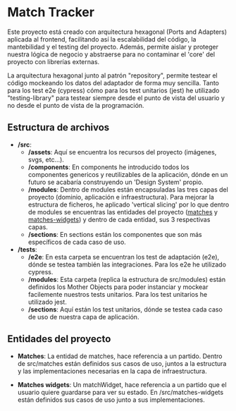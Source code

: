 # Match Tracker

Este proyecto está creado con arquitectura hexagonal (Ports and Adapters) aplicada al frontend, facilitando así la escalabilidad del código, la mantebilidad y el testing del proyecto. Además, permite aislar y proteger nuestra lógica de negocio y abstraerse para no contaminar el 'core' del proyecto con librerías externas.

La arquitectura hexagonal junto al patrón "repository", permite testear el código mockeando los datos del adaptador de forma muy sencilla. Tanto para los test e2e (cypress) cómo para los test unitarios (jest) he utilizado "testing-library" para testear siempre desde el punto de vista del usuario y no desde el punto de vista de la programación.

## Estructura de archivos

- **/src**:
  - **/assets**: Aquí se encuentra los recursos del proyecto (imágenes, svgs, etc...).
  - **/components**: En components he introducido todos los componentes genericos y reutilizables de la aplicación, dónde en un futuro se acabaría construyendo un 'Design System' propio.
  - **/modules**: Dentro de modules están encapsuladas las tres capas del proyecto (dominio, aplicación e infraestructura). Para mejorar la estructura de ficheros, he aplicado 'vertical slicing' por lo que dentro de modules se encuentras las entidades del proyecto ([matches](#entidades-del-proyecto) y [matches-widgets](#entidades-del-proyecto)) y dentro de cada entidad, sus 3 respectivas capas.
  - **/sections**: En sections están los componentes que son más específicos de cada caso de uso.
- **/tests**:
  - **/e2e**: En esta carpeta se encuentran los test de adaptación (e2e), dónde se testea también las integraciones. Para los e2e he utilizado cypress.
  - **/modules**: Esta carpeta (replica la estructura de src/modules) están definidos los Mother Objects para poder instanciar y mockear facilemente nuestros tests unitarios. Para los test unitarios he utilizado jest.
  - **/sections**: Aquí están los test unitarios, dónde se testea cada caso de uso de nuestra capa de aplicación.

## Entidades del proyecto

- **Matches**: La entidad de matches, hace referencia a un partido. Dentro de src/matches están definidos sus casos de uso, juntos a la estructura y las implementaciones necesarias en la capa de infraestructura.

- **Matches widgets**: Un matchWidget, hace referencia a un partido que el usuario quiere guardarse para ver su estado. En /src/matches-widgets están definidos sus casos de uso junto a sus implementaciones.